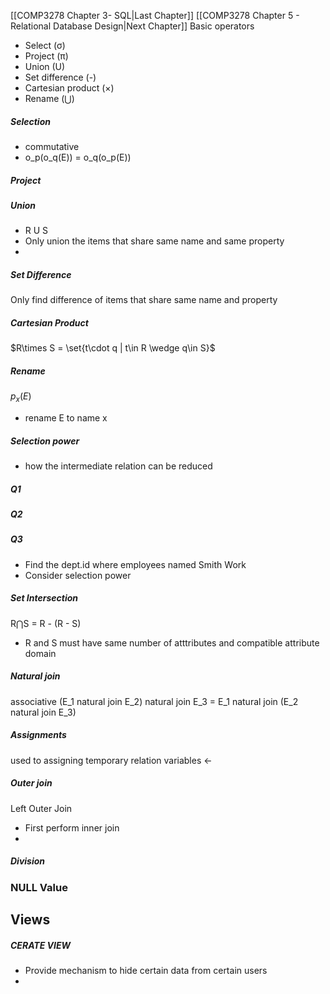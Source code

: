 
[[COMP3278 Chapter 3- SQL|Last Chapter]] [[COMP3278 Chapter 5 - Relational Database Design|Next Chapter]]
Basic operators 
- Select (σ) 
- Project (π) 
- Union (U) 
- Set difference (-) 
- Cartesian product (×)
- Rename (⋃)

##### Selection
- commutative
- o_p(o_q(E)) = o_q(o_p(E))


##### Project




##### Union
- R U S
- Only union the items that share same name and same property
- 

##### Set Difference
Only find difference of items that share same name and property



##### Cartesian Product
$R\times S = \set{t\cdot q | t\in R \wedge q\in S}$


##### Rename
$p_x(E)$
- rename E to name x


##### Selection power
- how the intermediate relation can be reduced


##### Q1



##### Q2



##### Q3
- Find the dept.id where employees named Smith Work
- Consider selection power




##### Set Intersection
R⋂S = R - (R - S)

- R and S must have same number of atttributes and compatible attribute domain


##### Natural join
associative
(E_1 natural join E_2) natural join E_3 = E_1 natural join (E_2 natural join E_3)


##### Assignments
used to assigning temporary relation variables
←


##### Outer join

Left Outer Join
- First perform inner join
- 


##### Division


### NULL Value




## Views

##### CERATE VIEW
- Provide mechanism to hide certain data from certain users
- 